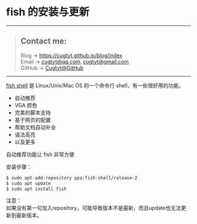 # fish 的安装与更新

---
> ## Contact me:
> Blog -> <https://cugtyt.github.io/blog/index>  
> Email -> <cugtyt@qq.com>, <cugtyt@gmail.com>  
> GitHub -> [Cugtyt@GitHub](https://github.com/Cugtyt)

---

[fish shell](http://www.fishshell.com/) 是 Linux/Unix/Mac OS 的一个命令行 shell，有一些很好用的功能。  
* 自动推荐
* VGA 颜色
* 完美的脚本支持
* 基于网页的配置
* 帮助文档自动补全
* 语法高亮
* 以及更多  

自动推荐功能让 fish 非常方便

安装步骤：
``` bash
$ sudo apt-add-repository ppa:fish-shell/release-2  
$ sudo apt update  
$ sudo apt install fish  
```

注意：  
如果没有第一句加入repository，可能导致版本不是最新，而且update也无法更新到最新版本。
